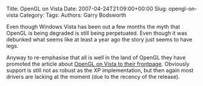 Title: OpenGL on Vista
Date: 2007-04-24T21:09:00+00:00
Slug: opengl-on-vista
Category: 
Tags: 
Authors: Garry Bodsworth

Even though Windows Vista has been out a few months the myth that OpenGL is being degraded is still being perpetuated.  Even though it was debunked what seems like at least a year ago the story just seems to have legs.

Anyway to re-emphasise that all is well in the land of OpenGL they have promoted the article about <a href="http://www.opengl.org/pipeline/article/vol003_9/">OpenGL on Vista to their frontpage</a>.  Obviously support is still not as robust as the XP implementation, but then again most drivers are lacking at the moment (due to the recency of the release).
